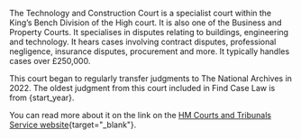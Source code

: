 The Technology and Construction Court is a specialist court within the King’s Bench Division of the High court. It is also one of the Business and Property Courts. It specialises in disputes relating to buildings, engineering and technology. It hears cases involving contract disputes, professional negligence, insurance disputes, procurement and more. It typically handles cases over £250,000.

This court began to regularly transfer judgments to The National Archives in 2022. The oldest judgment from this court included in Find Case Law is from {start_year}.

You can read more about it on the link on the [HM Courts and Tribunals Service website](https://www.gov.uk/government/organisations/hm-courts-and-tribunals-service/about){target="\_blank"}.
